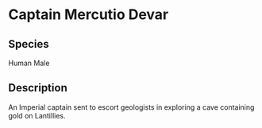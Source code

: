 # Captain Mercutio Devar

## Species
Human Male

## Description
An Imperial captain sent to escort geologists in exploring a cave containing gold
on Lantillies.